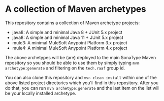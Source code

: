 # A collection of Maven archetypes

This repository contains a collection of Maven archetype projects:

* java8: A simple and minimal Java  8 + JUnit 5.x project
* java8: A simple and minimal Java 11 + JUnit 5.x project
* mule3: A minimal MuleSoft Anypoint Platform 3.x project
* mule4: A minimal MuleSoft Anypoint Platform 4.x project

The above archetypes will be (are) deployed to the main SonaType Maven repository so you should be able to use them by simply typing `mvn archetype:generate` and filtering on the `tech.raaf` group id.

You can also clone this repository and `mvn clean install` within one of the above listed project directories which you'll find in this repository. After you do that, you can run `mvn archetype:generate` and the last item on the list will be your locally installed archetype.
